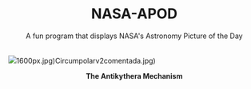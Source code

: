 <div align="center">
  <h1>
    NASA-APOD
  </h1>
</div>
  
<div align="center">
  A fun program that displays NASA's Astronomy Picture of the Day
</div>

<br>

![](https://apod.nasa.gov/apod/image/2307/antikythera_wikipedia_960.jpg)1600px.jpg)Circumpolarv2comentada.jpg)

<p align = "center">
  <b>The Antikythera Mechanism</b>
</p>
